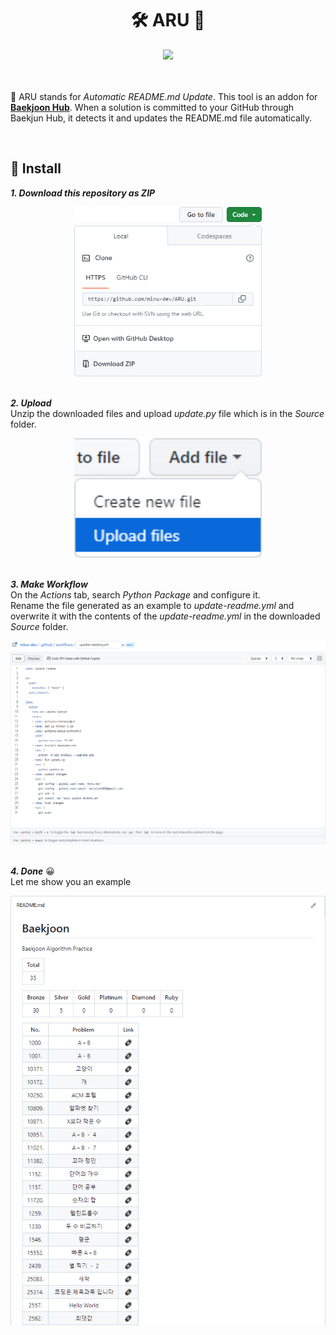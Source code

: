 <div align= "center">
    <h1> 🛠️ ARU 📃</h1>
</div>

<div align= "center">
<img src="https://img.shields.io/badge/License-MIT-blue"/>
</div>
<br/>
<br/>

🔨 ARU stands for *Automatic README.md Update*. This tool is an addon for **[Baekjoon Hub](https://github.com/BaekjoonHub/BaekjoonHub)**. When a solution is committed to your GitHub through Baekjun Hub, it detects it and updates the README.md file automatically.

<br/>

## 💾 Install

***1️. Download this repository as ZIP***
<br>
<div align="center">
<img src="Image/Download.png" width="300px">
</div>
<br>

***2. Upload***  
Unzip the downloaded files and upload *update.py* file which is in the *Source* folder.
<br>
<div align="center">
<img src="Image/Upload.png" width="300px">
</div>
<br>

***3. Make Workflow***  
On the *Actions* tab, search *Python Package* and configure it.  
Rename the file generated as an example to *update-readme.yml* and overwrite it with the contents of the *update-readme.yml* in the downloaded *Source* folder.
<br>
<div align="center">
<img src="Image/Script.png" width="800px">
</div>
<br>

***4. Done*** 😀  
Let me show you an example
<br>
<div align="center">
<img src="Image/Readme.png" width="800px">
</div>
<br>

